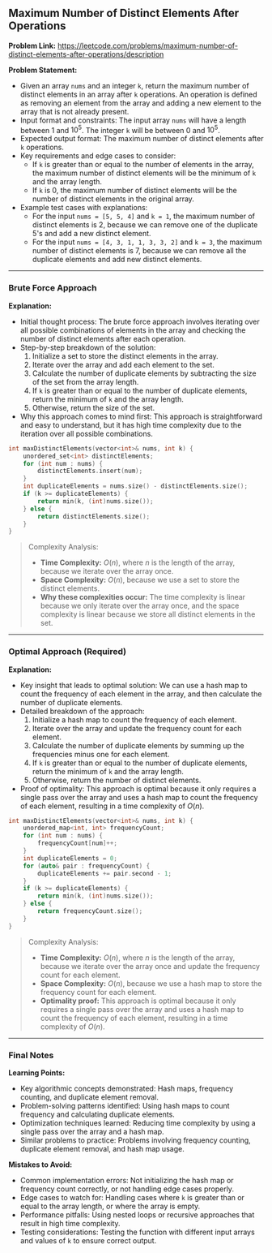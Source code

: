 ## Maximum Number of Distinct Elements After Operations
**Problem Link:** https://leetcode.com/problems/maximum-number-of-distinct-elements-after-operations/description

**Problem Statement:**
- Given an array `nums` and an integer `k`, return the maximum number of distinct elements in an array after `k` operations. An operation is defined as removing an element from the array and adding a new element to the array that is not already present.
- Input format and constraints: The input array `nums` will have a length between 1 and $10^5$. The integer `k` will be between 0 and $10^5$.
- Expected output format: The maximum number of distinct elements after `k` operations.
- Key requirements and edge cases to consider:
  - If `k` is greater than or equal to the number of elements in the array, the maximum number of distinct elements will be the minimum of `k` and the array length.
  - If `k` is 0, the maximum number of distinct elements will be the number of distinct elements in the original array.
- Example test cases with explanations:
  - For the input `nums = [5, 5, 4]` and `k = 1`, the maximum number of distinct elements is 2, because we can remove one of the duplicate 5's and add a new distinct element.
  - For the input `nums = [4, 3, 1, 1, 3, 3, 2]` and `k = 3`, the maximum number of distinct elements is 7, because we can remove all the duplicate elements and add new distinct elements.

---

### Brute Force Approach

**Explanation:**
- Initial thought process: The brute force approach involves iterating over all possible combinations of elements in the array and checking the number of distinct elements after each operation.
- Step-by-step breakdown of the solution:
  1. Initialize a set to store the distinct elements in the array.
  2. Iterate over the array and add each element to the set.
  3. Calculate the number of duplicate elements by subtracting the size of the set from the array length.
  4. If `k` is greater than or equal to the number of duplicate elements, return the minimum of `k` and the array length.
  5. Otherwise, return the size of the set.
- Why this approach comes to mind first: This approach is straightforward and easy to understand, but it has high time complexity due to the iteration over all possible combinations.

```cpp
int maxDistinctElements(vector<int>& nums, int k) {
    unordered_set<int> distinctElements;
    for (int num : nums) {
        distinctElements.insert(num);
    }
    int duplicateElements = nums.size() - distinctElements.size();
    if (k >= duplicateElements) {
        return min(k, (int)nums.size());
    } else {
        return distinctElements.size();
    }
}
```

> Complexity Analysis:
> - **Time Complexity:** $O(n)$, where $n$ is the length of the array, because we iterate over the array once.
> - **Space Complexity:** $O(n)$, because we use a set to store the distinct elements.
> - **Why these complexities occur:** The time complexity is linear because we only iterate over the array once, and the space complexity is linear because we store all distinct elements in the set.

---

### Optimal Approach (Required)

**Explanation:**
- Key insight that leads to optimal solution: We can use a hash map to count the frequency of each element in the array, and then calculate the number of duplicate elements.
- Detailed breakdown of the approach:
  1. Initialize a hash map to count the frequency of each element.
  2. Iterate over the array and update the frequency count for each element.
  3. Calculate the number of duplicate elements by summing up the frequencies minus one for each element.
  4. If `k` is greater than or equal to the number of duplicate elements, return the minimum of `k` and the array length.
  5. Otherwise, return the number of distinct elements.
- Proof of optimality: This approach is optimal because it only requires a single pass over the array and uses a hash map to count the frequency of each element, resulting in a time complexity of $O(n)$.

```cpp
int maxDistinctElements(vector<int>& nums, int k) {
    unordered_map<int, int> frequencyCount;
    for (int num : nums) {
        frequencyCount[num]++;
    }
    int duplicateElements = 0;
    for (auto& pair : frequencyCount) {
        duplicateElements += pair.second - 1;
    }
    if (k >= duplicateElements) {
        return min(k, (int)nums.size());
    } else {
        return frequencyCount.size();
    }
}
```

> Complexity Analysis:
> - **Time Complexity:** $O(n)$, where $n$ is the length of the array, because we iterate over the array once and update the frequency count for each element.
> - **Space Complexity:** $O(n)$, because we use a hash map to store the frequency count for each element.
> - **Optimality proof:** This approach is optimal because it only requires a single pass over the array and uses a hash map to count the frequency of each element, resulting in a time complexity of $O(n)$.

---

### Final Notes

**Learning Points:**
- Key algorithmic concepts demonstrated: Hash maps, frequency counting, and duplicate element removal.
- Problem-solving patterns identified: Using hash maps to count frequency and calculating duplicate elements.
- Optimization techniques learned: Reducing time complexity by using a single pass over the array and a hash map.
- Similar problems to practice: Problems involving frequency counting, duplicate element removal, and hash map usage.

**Mistakes to Avoid:**
- Common implementation errors: Not initializing the hash map or frequency count correctly, or not handling edge cases properly.
- Edge cases to watch for: Handling cases where `k` is greater than or equal to the array length, or where the array is empty.
- Performance pitfalls: Using nested loops or recursive approaches that result in high time complexity.
- Testing considerations: Testing the function with different input arrays and values of `k` to ensure correct output.